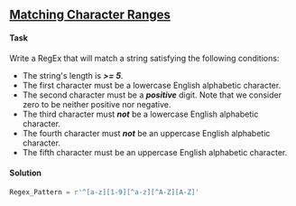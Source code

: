 ## [Matching Character Ranges](https://www.hackerrank.com/challenges/matching-range-of-characters/problem)

#### Task

Write a RegEx that will match a string satisfying the following conditions: 

- The string's length is ***>= 5***.
- The first character must be a lowercase English alphabetic character.
- The second character must be a ***positive*** digit. Note that we consider zero to be neither positive nor negative.
- The third character must ***not*** be a lowercase English alphabetic character.
- The fourth character must ***not*** be an uppercase English alphabetic character.
- The fifth character must be an uppercase English alphabetic character.

#### Solution

```python
Regex_Pattern = r'^[a-z][1-9][^a-z][^A-Z][A-Z]'
```

